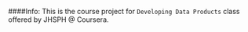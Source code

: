 ####Info:
This is the course project for `Developing Data Products` class offered by JHSPH @ Coursera.
